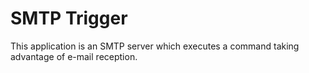SMTP Trigger
===========

This application is an SMTP server which executes a command taking advantage of e-mail reception. 

